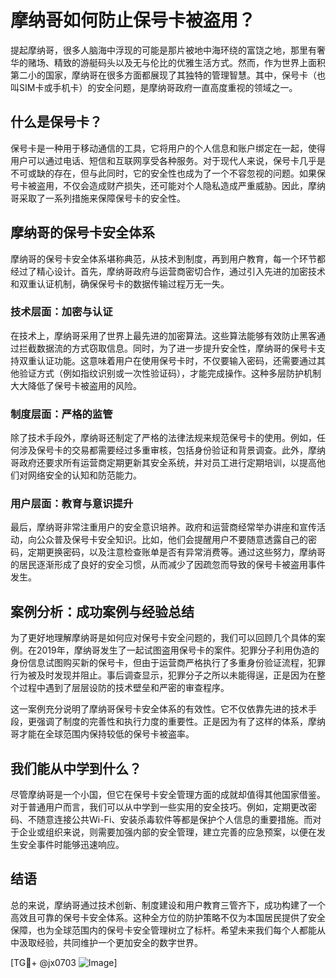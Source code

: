 # 摩纳哥如何防止保号卡被盗用？

提起摩纳哥，很多人脑海中浮现的可能是那片被地中海环绕的富饶之地，那里有奢华的赌场、精致的游艇码头以及无与伦比的优雅生活方式。然而，作为世界上面积第二小的国家，摩纳哥在很多方面都展现了其独特的管理智慧。其中，保号卡（也叫SIM卡或手机卡）的安全问题，是摩纳哥政府一直高度重视的领域之一。

## 什么是保号卡？

保号卡是一种用于移动通信的工具，它将用户的个人信息和账户绑定在一起，使得用户可以通过电话、短信和互联网享受各种服务。对于现代人来说，保号卡几乎是不可或缺的存在，但与此同时，它的安全性也成为了一个不容忽视的问题。如果保号卡被盗用，不仅会造成财产损失，还可能对个人隐私造成严重威胁。因此，摩纳哥采取了一系列措施来保障保号卡的安全性。

## 摩纳哥的保号卡安全体系

摩纳哥的保号卡安全体系堪称典范，从技术到制度，再到用户教育，每一个环节都经过了精心设计。首先，摩纳哥政府与运营商密切合作，通过引入先进的加密技术和双重认证机制，确保保号卡的数据传输过程万无一失。

### 技术层面：加密与认证

在技术上，摩纳哥采用了世界上最先进的加密算法。这些算法能够有效防止黑客通过拦截数据流的方式窃取信息。同时，为了进一步提升安全性，摩纳哥的保号卡支持双重认证功能。这意味着用户在使用保号卡时，不仅要输入密码，还需要通过其他验证方式（例如指纹识别或一次性验证码），才能完成操作。这种多层防护机制大大降低了保号卡被盗用的风险。

### 制度层面：严格的监管

除了技术手段外，摩纳哥还制定了严格的法律法规来规范保号卡的使用。例如，任何涉及保号卡的交易都需要经过多重审核，包括身份验证和背景调查。此外，摩纳哥政府还要求所有运营商定期更新其安全系统，并对员工进行定期培训，以提高他们对网络安全的认知和防范能力。

### 用户层面：教育与意识提升

最后，摩纳哥非常注重用户的安全意识培养。政府和运营商经常举办讲座和宣传活动，向公众普及保号卡安全知识。比如，他们会提醒用户不要随意透露自己的密码，定期更换密码，以及注意检查账单是否有异常消费等。通过这些努力，摩纳哥的居民逐渐形成了良好的安全习惯，从而减少了因疏忽而导致的保号卡被盗用事件发生。

## 案例分析：成功案例与经验总结

为了更好地理解摩纳哥是如何应对保号卡安全问题的，我们可以回顾几个具体的案例。在2019年，摩纳哥发生了一起试图盗用保号卡的案件。犯罪分子利用伪造的身份信息试图购买新的保号卡，但由于运营商严格执行了多重身份验证流程，犯罪行为被及时发现并阻止。事后调查显示，犯罪分子之所以未能得逞，正是因为在整个过程中遇到了层层设防的技术壁垒和严密的审查程序。

这一案例充分说明了摩纳哥保号卡安全体系的有效性。它不仅依靠先进的技术手段，更强调了制度的完善性和执行力度的重要性。正是因为有了这样的体系，摩纳哥才能在全球范围内保持较低的保号卡被盗率。

## 我们能从中学到什么？

尽管摩纳哥是一个小国，但它在保号卡安全管理方面的成就却值得其他国家借鉴。对于普通用户而言，我们可以从中学到一些实用的安全技巧。例如，定期更改密码、不随意连接公共Wi-Fi、安装杀毒软件等都是保护个人信息的重要措施。而对于企业或组织来说，则需要加强内部的安全管理，建立完善的应急预案，以便在发生安全事件时能够迅速响应。

## 结语

总的来说，摩纳哥通过技术创新、制度建设和用户教育三管齐下，成功构建了一个高效且可靠的保号卡安全体系。这种全方位的防护策略不仅为本国居民提供了安全保障，也为全球范围内的保号卡安全管理树立了标杆。希望未来我们每个人都能从中汲取经验，共同维护一个更加安全的数字世界。

[TG💪+ @jx0703 ![Image](https://github.com/user-attachments/assets/dbca1d08-cadb-493c-b0ec-ad6f7a83f270)]